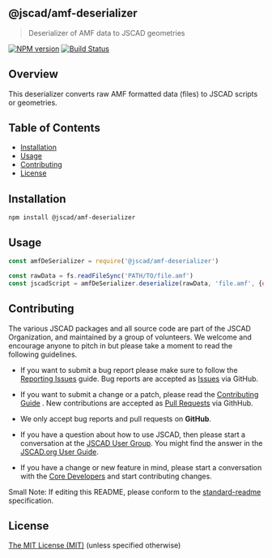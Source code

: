 ## @jscad/amf-deserializer

> Deserializer of AMF data to JSCAD geometries

[![NPM version](https://badge.fury.io/js/%40jscad%2Famf-deserializer.svg)](https://badge.fury.io/js/%40jscad%2Famf-deserializer)
[![Build Status](https://travis-ci.org/jscad/io.svg)](https://travis-ci.org/jscad/amf-deserializer)

## Overview

This deserializer converts raw AMF formatted data (files) to JSCAD scripts or geometries.

## Table of Contents

- [Installation](#installation)
- [Usage](#usage)
- [Contributing](#contributing)
- [License](#license)

## Installation

```
npm install @jscad/amf-deserializer
```

## Usage

```javascript
const amfDeSerializer = require('@jscad/amf-deserializer')

const rawData = fs.readFileSync('PATH/TO/file.amf')
const jscadScript = amfDeSerializer.deserialize(rawData, 'file.amf', {output: 'jscad'})
```

## Contributing

The various JSCAD packages and all source code are part of the JSCAD Organization, and maintained by a group of volunteers.
We welcome and encourage anyone to pitch in but please take a moment to read the following guidelines.

* If you want to submit a bug report please make sure to follow the [Reporting Issues](https://github.com/jscad/OpenJSCAD.org/wiki/Reporting-Issues) guide. Bug reports are accepted as [Issues](https://github.com/jscad/OpenJSCAD.org/issues/) via GitHub.

* If you want to submit a change or a patch, please read the [Contributing Guide](../../CONTRIBUTING.md) . New contributions are accepted as [Pull Requests](https://github.com/jscad/OpenJSCAD.org/pulls/) via GithHub.

* We only accept bug reports and pull requests on **GitHub**.

* If you have a question about how to use JSCAD, then please start a conversation at the [JSCAD User Group](https://jscad.xyz/forum). You might find the answer in the [JSCAD.org User Guide](https://www.jscad.xyz/dokuwiki/doku.php).

* If you have a change or new feature in mind, please start a conversation with the [Core Developers](https://jscad.xyz/forum) and start contributing changes.

Small Note: If editing this README, please conform to the [standard-readme](https://github.com/RichardLitt/standard-readme) specification.

## License

[The MIT License (MIT)](../../LICENSE)
(unless specified otherwise)
